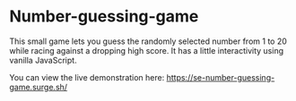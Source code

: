 # Number-guessing-game
This small game lets you guess the randomly selected number from 1 to 20 while racing against a dropping high score.
It has a little interactivity using vanilla JavaScript.

You can view the live demonstration here: https://se-number-guessing-game.surge.sh/


